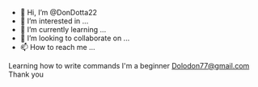- 👋 Hi, I’m @DonDotta22
- 👀 I’m interested in ...
- 🌱 I’m currently learning ...
- 💞️ I’m looking to collaborate on ...
- 📫 How to reach me ...

<!---
DonDotta22/DonDotta22 is a ✨ special ✨ repository because its `README.md` (this file) appears on your GitHub profile.
You can click the Preview link to take a look at your changes.
--->
Learning how to write commands
I'm a beginner 
Dolodon77@gmail.com 
      Thank you
